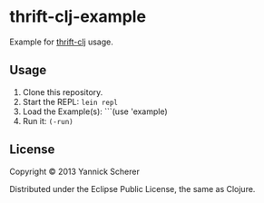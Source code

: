 # thrift-clj-example

Example for [thrift-clj](https://github.com/xsc/thrift-clj) usage.

## Usage

1. Clone this repository.
2. Start the REPL: ```lein repl```
3. Load the Example(s): ```(use 'example) 
4. Run it: ```(-run)```

## License

Copyright &copy; 2013 Yannick Scherer

Distributed under the Eclipse Public License, the same as Clojure.
